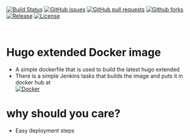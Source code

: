 [![Build Status](https://jenkins.viaops.com/buildStatus/icon?job=Hugo&style=flat-square)](https://jenkins.viaops.com/job/Hugo/)
[![GitHub issues](https://img.shields.io/github/issues/viaops/hugo?style=flat-square)](https://github.com/viaops/hugo/issues)
[![GitHub pull requests](https://img.shields.io/github/issues-pr/viaops/hugo?style=flat-square)](https://github.com/viaops/hugo/pulls)
[![Github forks](https://img.shields.io/github/forks/viaops/hugo?style=flat-square)](https://github.com/viaops/hugo/forks)
[![Release](https://img.shields.io/github/release/viaops/hugo.svg?style=flat-square)]()
[![License](https://img.shields.io/github/license/viaops/hugo?style=flat-square)](license.txt)

<br>

# Hugo extended Docker image


- A simple dockerfile that is used to build the latest hugo extended
- There is a simple Jenkins tasks that builds the image and puts it in docker hub at  
[![Docker](https://img.shields.io/docker/v/:viaops/hugo/latest)](https://dockerhub.com/viaops/hugo)

# why should you care?

- Easy deployment steps


